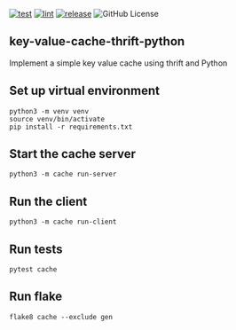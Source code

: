 [![test](https://github.com/codophobia/key-value-cache-thrift-python/actions/workflows/test.yaml/badge.svg)](https://github.com/codophobia/key-value-cache-thrift-python/actions/workflows/test.yaml) [![lint](https://github.com/codophobia/key-value-cache-thrift-python/actions/workflows/lint.yaml/badge.svg)](https://github.com/codophobia/key-value-cache-thrift-python/actions/workflows/lint.yaml) [![release](https://github.com/codophobia/key-value-cache-thrift-python/actions/workflows/release.yaml/badge.svg)](https://github.com/codophobia/key-value-cache-thrift-python/actions/workflows/release.yaml) ![GitHub License](https://img.shields.io/github/license/codophobia/key-value-cache-thrift-python) 

## key-value-cache-thrift-python
Implement a simple key value cache using thrift and Python

## Set up virtual environment
```
python3 -m venv venv
source venv/bin/activate
pip install -r requirements.txt
```

## Start the cache server
```
python3 -m cache run-server
```

## Run the client
```
python3 -m cache run-client
```

## Run tests
```
pytest cache
```

## Run flake
```
flake8 cache --exclude gen
```